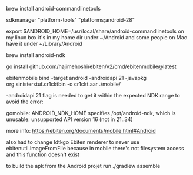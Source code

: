 brew install android-commandlinetools

sdkmanager "platform-tools" "platforms;android-28"

export $ANDROID_HOME=/usr/local/share/android-commandlinetools
on my linux box it's in my home dir under ~/Android and some people on Mac have it under ~/Library/Android

brew install android-ndk

go install github.com/hajimehoshi/ebiten/v2/cmd/ebitenmobile@latest

ebitenmobile bind -target android -androidapi 21 -javapkg org.sinisterstuf.cr1cktbin -o cr1ckt.aar ./mobile/

-androidapi 21 flag is needed to get it within the expected NDK range to avoid the error:

gomobile: ANDROID_NDK_HOME specifies /opt/android-ndk, which is unusable: unsupported API version 16 (not in 21..34)

more info: https://ebiten.org/documents/mobile.html#Android

also had to change ldtkgo Ebiten renderer to never use ebitenutil.ImageFromFile because in mobile there's not filesystem access and this function doesn't exist

to build the apk from the Android projet run ./gradlew assemble
